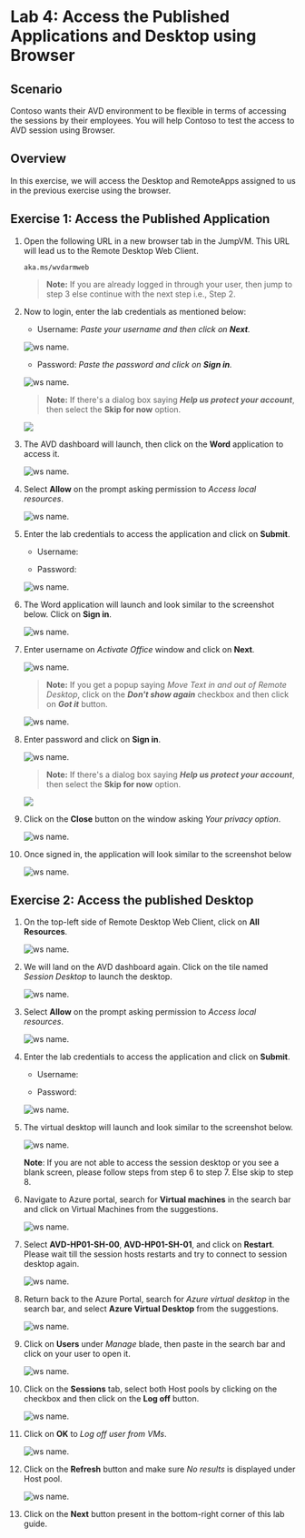 # Lab 4: Access the Published Applications and Desktop using Browser

## **Scenario**

Contoso wants their AVD environment to be flexible in terms of accessing the sessions by their employees. You will help Contoso to test the access to AVD session using Browser.

## **Overview**

In this exercise, we will access the Desktop and RemoteApps assigned to us in the previous exercise using the browser.

## Exercise 1: Access the Published Application

1. Open the following URL in a new browser tab in the JumpVM. This URL will lead us to the Remote Desktop Web Client.

   ``` 
   aka.ms/wvdarmweb 
   ``` 

   >**Note:** If you are already logged in through your user, then jump to step 3 else continue with the next step i.e., Step 2.

2. Now to login, enter the lab credentials as mentioned below:

   - Username: *Paste your username* **<inject key="AzureAdUserEmail" />** *and then click on **Next**.*
   
   ![ws name.](media/95.png)

   - Password: *Paste the password* **<inject key="AzureAdUserPassword" />** *and click on **Sign in**.*

   ![ws name.](media/96.png)

   >**Note:** If there's a dialog box saying ***Help us protect your account***, then select the **Skip for now** option.

   ![](media/login.png)

3. The AVD dashboard will launch, then click on the **Word** application to access it. 

   ![ws name.](media/word-v2.png)

4. Select **Allow** on the prompt asking permission to *Access local resources*.

   ![ws name.](media/Accessallowres-v2.png)

5. Enter the lab credentials to access the application and click on **Submit**.

   - Username: **<inject key="AzureAdUserEmail" />** 
  
   - Password: **<inject key="AzureAdUserPassword" />**

   ![ws name.](media/89.png)
      
6. The Word application will launch and look similar to the screenshot below. Click on **Sign in**.

   ![ws name.](media/ch9.png)

7. Enter username **<inject key="AzureAdUserEmail" />** on *Activate Office* window and click on **Next**.

   ![ws name.](media/ch6.png)

   >**Note:** If you get a popup saying *Move Text in and out of Remote Desktop*, click on the ***Don't show again*** checkbox and then click on ***Got it*** button.
   
   ![ws name.](media/uiupdate06.png)

8. Enter password **<inject key="AzureAdUserPassword" />** and click on **Sign in**.

   ![ws name.](media/ch7.png)

   >**Note:** If there's a dialog box saying ***Help us protect your account***, then select the **Skip for now** option.
 
   ![](media/login.png)

9. Click on the **Close** button on the window asking *Your privacy option*.

   ![ws name.](media/ch19.png)

10. Once signed in, the application will look similar to the screenshot below 

    ![ws name.](media/ch8.png)

## Exercise 2: Access the published Desktop

1. On the top-left side of Remote Desktop Web Client, click on **All Resources**.
   
   ![ws name.](media/w12.png)
      
1. We will land on the AVD dashboard again. Click on the tile named *Session Desktop* to launch the desktop.

   ![ws name.](media/session%20desktop-v2.png)

1. Select **Allow** on the prompt asking permission to *Access local resources*.

   ![ws name.](media/Accessallowres-v2.png)

1. Enter the lab credentials to access the application and click on **Submit**.

   - Username: **<inject key="AzureAdUserEmail" />** 
  
   - Password: **<inject key="AzureAdUserPassword" />**

   ![ws name.](media/89.png)

1. The virtual desktop will launch and look similar to the screenshot below. 

   ![ws name.](media/ex3t2s5.png)
   
   **Note**: If you are not able to access the session desktop or you see a blank screen, please follow steps from step 6 to step 7. Else skip to step 8.
   
1. Navigate to Azure portal, search for **Virtual machines** in the search bar and click on Virtual Machines from the suggestions.

   ![ws name.](media/fixavd5.png)
   
1. Select **AVD-HP01-SH-00**, **AVD-HP01-SH-01**, and click on **Restart**. Please wait till the session hosts restarts and try to connect to session desktop again.

   ![ws name.](media/fixavd6.png)
   
1. Return back to the Azure Portal, search for *Azure virtual desktop* in the search bar, and select **Azure Virtual Desktop** from the suggestions.

   ![ws name.](media/w1.png)

1. Click on **Users** under *Manage* blade, then paste **<inject key="AzureAdUserEmail" />** in the search bar and click on your user to open it.

   ![ws name.](media/AVD-users.png)

1. Click on the **Sessions** tab, select both Host pools by clicking on the checkbox and then click on the **Log off** button.

   ![ws name.](media/2avd85.png)

1. Click on **OK** to *Log off user from VMs*.

   ![ws name.](media/jvm9.png)

1. Click on the **Refresh** button and make sure *No results* is displayed under Host pool.

    ![ws name.](media/jvm10.png)

1. Click on the **Next** button present in the bottom-right corner of this lab guide. 
